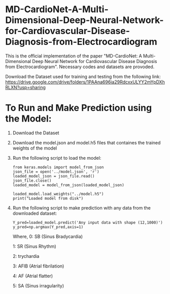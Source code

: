 # MD-CardioNet-A-Multi-Dimensional-Deep-Neural-Network-for-Cardiovascular-Disease-Diagnosis-from-Electrocardiogram
This is the official implementation of the paper "MD-CardioNet: A Multi-Dimensional Deep Neural Network for Cardiovascular Disease Diagnosis from Electrocardiogram". Necessary codes and datasets are provoded.

Download the Dataset used for training and testing from the following link:
https://drive.google.com/drive/folders/1PAAna696ia29RdcxxULYY2mYpDXhRLXN?usp=sharing


# To Run and Make Prediction using the Model:

1. Download the Dataset
2. Download the model.json and model.h5 files that containes the trained weights of the model
3. Run the following script to load the model:

    ```
    from keras.models import model_from_json
    json_file = open('../model.json', 'r')
    loaded_model_json = json_file.read()
    json_file.close()
    loaded_model = model_from_json(loaded_model_json)

    loaded_model.load_weights("../model.h5")
    print("Loaded model from disk")

    ```
    
4. Run the following script to make prediction with any data from the downloaded dataset:
    
    ```
    Y_pred=loaded_model.predict('Any input data with shape (12,1000)')
    y_pred=np.argmax(Y_pred,axis=1)
    
    ```
    Where,
    0:        SB (Sinus Bradycardia)
    
    1:        SR (Sinus Rhythm)
    
    2:        trychardia
    
    3:        AFIB (Atrial fibrilation)
    
    4:        AF (Atrial flatter)
    
    5:        SA (Sinus irragularity)
